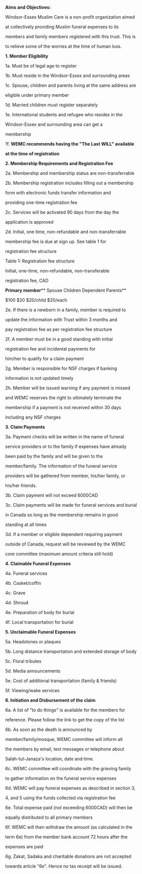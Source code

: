 **Aims and Objectives:**

Windsor-Essex Muslim Care is a non-profit organization aimed

at collectively providing Muslim funeral expenses to its

members and family members registered with this trust. This is

to relieve some of the worries at the time of human loss.

**1. Member Eligibility**

1a. Must be of legal age to register

1b. Must reside in the Windsor-Essex and surrounding areas

1c. Spouse, children and parents living at the same address are

eligible under primary member

1d. Married children must register separately

1e. International students and refugee who resides in the

Windsor-Essex and surrounding area can get a

membership

1f. **WEMC recommends having the &quot;The Last WILL&quot; available**

**at the time of registration**

**2. Membership Requirements and Registration Fee**

2a. Membership and membership status are non-transferrable

2b. Membership registration includes filling out a membership

form with electronic funds transfer information and

providing one-time registration fee

2c. Services will be activated 90 days from the day the

application is approved

2d. Initial, one time, non-refundable and non-transferrable

membership fee is due at sign up. See table 1 for

registration fee structure

Table 1: Registration fee structure

Initial, one-time, non-refundable, non-transferable

registration fee, CAD

**Primary member**** Spouse Children Dependent Parents**

$100 $20 $20/child $20/each

2e. If there is a newborn in a family, member is required to

update the information with Trust within 3 months and

pay registration fee as per registration fee structure

2f. A member must be in a good standing with initial

registration fee and incidental payments for

him/her to qualify for a claim payment

2g. Member is responsible for NSF charges if banking

information is not updated timely

2h. Member will be issued warning if any payment is missed

and WEMC reserves the right to ultimately terminate the

membership if a payment is not received within 30 days

including any NSF charges

**3. Claim Payments**

3a. Payment checks will be written in the name of funeral

service providers or to the family if expenses have already

been paid by the family and will be given to the

member/family. The information of the funeral service

providers will be gathered from member, his/her family, or

his/her friends.

3b. Claim payment will not exceed 6000CAD

3c. Claim payments will be made for funeral services and burial

in Canada so long as the membership remains in good

standing at all times

3d. If a member or eligible dependent requiring payment

outside of Canada, request will be reviewed by the WEMC

core committee (maximum amount criteria still hold)

**4. Claimable Funeral Expenses**

4a. Funeral services

4b. Casket/coffin

4c. Grave

4d. Shroud

4e. Preparation of body for burial

4f. Local transportation for burial

**5. Unclaimable Funeral Expenses**

5a. Headstones or plaques

5b. Long distance transportation and extended storage of body

5c. Floral tributes

5d. Media announcements

5e. Cost of additional transportation (family &amp; friends)

5f. Viewing/wake services

**6. Initiation and Disbursement of the claim**

6a. A list of &quot;to do things&quot; is available for the members for

reference. Please follow the link to get the copy of the list

6b. As soon as the death is announced by

member/family/mosque, WEMC committee will inform all

the members by email, text messages or telephone about

Salah-tul-Janaza&#39;s location, date and time.

6c. WEMC committee will coordinate with the grieving family

to gather information on the funeral service expenses

6d. WEMC will pay funeral expenses as described in section 3,

4, and 5 using the funds collected via registration fee

6e. Total expense paid (not exceeding 6000CAD) will then be

equally distributed to all primary members

6f. WEMC will then withdraw the amount (as calculated in the

term 6e) from the member bank account 72 hours after the

expenses are paid

6g. Zakat, Sadaka and charitable donations are not accepted

towards article &quot;6e&quot;. Hence no tax receipt will be issued.